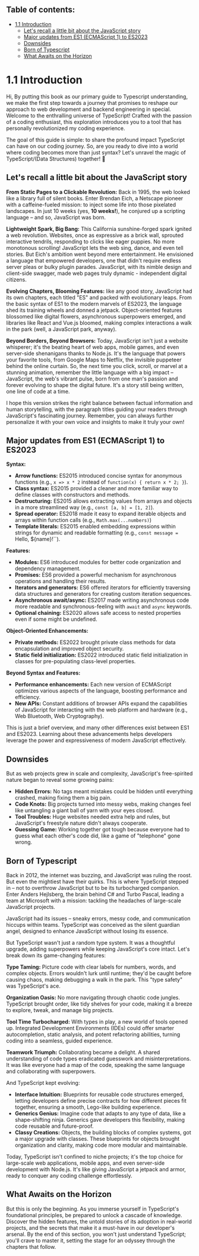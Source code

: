 
## Table of contents:
- [1.1 Introduction](#11-introduction)
  - [Let's recall a little bit about the JavaScript story](#lets-recall-a-little-bit-about-the-javascript-story)
  - [Major updates from ES1 (ECMAScript 1) to ES2023](#major-updates-from-es1-ecmascript-1-to-es2023)
  - [Downsides](#downsides)
  - [Born of Typescript](#born-of-typescript)
  - [What Awaits on the Horizon](#what-awaits-on-the-horizon)


# 1.1 Introduction
Hi,
By putting this book as our primary guide to Typescript understanding, we make the first step towards a journey that promises to reshape our approach to web development and backend engineering in special. Welcome to the enthralling universe of TypeScript! Crafted with the passion of a coding enthusiast, this exploration introduces you to a tool that has personally revolutionized my coding experience.


The goal of this guide is simple: to share the profound impact TypeScript can have on our coding journey. So, are you ready to dive into a world where coding becomes more than just syntax? Let's unravel the magic of TypeScript/(Data Structures) together! 🚀

## Let's recall a little bit about the JavaScript story

**From Static Pages to a Clickable Revolution:** Back in 1995, the web looked like a library full of silent books. Enter Brendan Eich, a Netscape pioneer with a caffeine-fueled mission: to inject some life into those pixelated landscapes. In just 10 weeks (yes, **10 weeks!**), he conjured up a scripting language – and so, JavaScript was born.


**Lightweight Spark, Big Bang:** This California sunshine-forged spark ignited a web revolution. Websites, once as expressive as a brick wall, sprouted interactive tendrils, responding to clicks like eager puppies. No more monotonous scrolling! JavaScript lets the web sing, dance, and even tell stories. But Eich's ambition went beyond mere entertainment. He envisioned a language that empowered developers, one that didn't require endless server pleas or bulky plugin parades. JavaScript, with its nimble design and client-side swagger, made web pages truly dynamic - independent digital citizens.

**Evolving Chapters, Blooming Features:** like any good story, JavaScript had its own chapters, each titled "ES" and packed with evolutionary leaps. From the basic syntax of ES1 to the modern marvels of ES2023, the language shed its training wheels and donned a jetpack. Object-oriented features blossomed like digital flowers, asynchronous superpowers emerged, and libraries like React and Vue.js bloomed, making complex interactions a walk in the park (well, a JavaScript park, anyway).

**Beyond Borders, Beyond Browsers:** Today, JavaScript isn't just a website whisperer; it's the beating heart of web apps, mobile games, and even server-side shenanigans thanks to Node.js. It's the language that powers your favorite tools, from Google Maps to Netflix, the invisible puppeteer behind the online curtain. So, the next time you click, scroll, or marvel at a stunning animation, remember the little language with a big impact – JavaScript, the web's vibrant pulse, born from one man's passion and forever evolving to shape the digital future. It's a story still being written, one line of code at a time.

I hope this version strikes the right balance between factual information and human storytelling, with the paragraph titles guiding your readers through JavaScript's fascinating journey. Remember, you can always further personalize it with your own voice and insights to make it truly your own!

## Major updates from ES1 (ECMAScript 1) to ES2023

**Syntax:**

* **Arrow functions:** ES2015 introduced concise syntax for anonymous functions (e.g., `x => x * 2` instead of `function(x) { return x * 2; }`).
* **Class syntax:** ES2015 provided a cleaner and more familiar way to define classes with constructors and methods.
* **Destructuring:** ES2015 allows extracting values from arrays and objects in a more streamlined way (e.g., `const [a, b] = [1, 2]`).
* **Spread operator:** ES2018 made it easy to expand iterable objects and arrays within function calls (e.g., `Math.max(...numbers)`)
* **Template literals:** ES2015 enabled embedding expressions within strings for dynamic and readable formatting (e.g., `const message = `Hello, ${name}!``).

**Features:**

* **Modules:** ES6 introduced modules for better code organization and dependency management.
* **Promises:** ES6 provided a powerful mechanism for asynchronous operations and handling their results.
* **Iterators and generators:** ES6 offered iterators for efficiently traversing data structures and generators for creating custom iteration sequences.
* **Asynchronous await/async:** ES2017 made writing asynchronous code more readable and synchronous-feeling with `await` and `async` keywords.
* **Optional chaining:** ES2020 allows safe access to nested properties even if some might be undefined.

**Object-Oriented Enhancements:**

* **Private methods:** ES2022 brought private class methods for data encapsulation and improved object security.
* **Static field initialization:** ES2022 introduced static field initialization in classes for pre-populating class-level properties.

**Beyond Syntax and Features:**

* **Performance enhancements:** Each new version of ECMAScript optimizes various aspects of the language, boosting performance and efficiency.
* **New APIs:** Constant additions of browser APIs expand the capabilities of JavaScript for interacting with the web platform and hardware (e.g., Web Bluetooth, Web Cryptography).

This is just a brief overview, and many other differences exist between ES1 and ES2023. Learning about these advancements helps developers leverage the power and expressiveness of modern JavaScript effectively.

## Downsides
But as web projects grew in scale and complexity, JavaScript's free-spirited nature began to reveal some growing pains:

* **Hidden Errors:** No tags meant mistakes could be hidden until everything crashed, making fixing them a big pain.
* **Code Knots:** Big projects turned into messy webs, making changes feel like untangling a giant ball of yarn with your eyes closed.
* **Tool Troubles:** Huge websites needed extra help and rules, but JavaScript's freestyle nature didn't always cooperate.
* **Guessing Game:** Working together got tough because everyone had to guess what each other's code did, like a game of "telephone" gone wrong.


## Born of Typescript

Back in 2012, the internet was buzzing, and JavaScript was ruling the roost. But even the mightiest have their quirks. This is where TypeScript stepped in – not to overthrow JavaScript but to be its turbocharged companion. Enter Anders Hejlsberg, the brain behind C# and Turbo Pascal, leading a team at Microsoft with a mission: tackling the headaches of large-scale JavaScript projects.

JavaScript had its issues – sneaky errors, messy code, and communication hiccups within teams. TypeScript was conceived as the silent guardian angel, designed to enhance JavaScript without losing its essence.

But TypeScript wasn't just a random type system. It was a thoughtful upgrade, adding superpowers while keeping JavaScript's core intact. Let's break down its game-changing features:

**Type Taming:** Picture code with clear labels for numbers, words, and complex objects. Errors wouldn't lurk until runtime; they'd be caught before causing chaos, making debugging a walk in the park. This "type safety" was TypeScript's ace.

**Organization Oasis:** No more navigating through chaotic code jungles. TypeScript brought order, like tidy shelves for your code, making it a breeze to explore, tweak, and manage big projects.

**Tool Time Turbocharged:** With types in play, a new world of tools opened up. Integrated Development Environments (IDEs) could offer smarter autocompletion, static analysis, and potent refactoring abilities, turning coding into a seamless, guided experience.

**Teamwork Triumph:** Collaborating became a delight. A shared understanding of code types eradicated guesswork and misinterpretations. It was like everyone had a map of the code, speaking the same language and collaborating with superpowers.

And TypeScript kept evolving:

* **Interface Intuition:** Blueprints for reusable code structures emerged, letting developers define precise contracts for how different pieces fit together, ensuring a smooth, Lego-like building experience.
* **Generics Genius:** Imagine code that adapts to any type of data, like a shape-shifting ninja. Generics gave developers this flexibility, making code reusable and future-proof.
* **Classy Creations:** Objects, the building blocks of complex systems, got a major upgrade with classes. These blueprints for objects brought organization and clarity, making code more modular and maintainable.

Today, TypeScript isn't confined to niche projects; it's the top choice for large-scale web applications, mobile apps, and even server-side development with Node.js. It's like giving JavaScript a jetpack and armor, ready to conquer any coding challenge effortlessly.

## What Awaits on the Horizon
But this is only the beginning. As you immerse yourself in TypeScript's foundational principles, be prepared to unlock a cascade of knowledge. Discover the hidden features, the untold stories of its adoption in real-world projects, and the secrets that make it a must-have in our developer's arsenal. By the end of this section, you won't just understand TypeScript; you'll crave to master it, setting the stage for an odyssey through the chapters that follow.